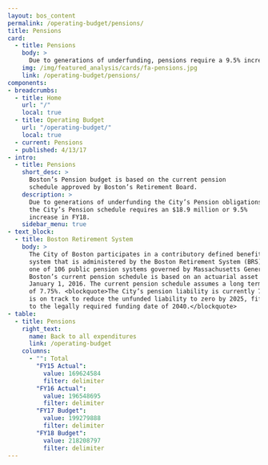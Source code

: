 ```yaml
---
layout: bos_content
permalink: /operating-budget/pensions/
title: Pensions
card:
  - title: Pensions
    body: >
      Due to generations of underfunding, pensions require a 9.5% increase.
    img: /img/featured_analysis/cards/fa-pensions.jpg
    link: /operating-budget/pensions/
components:
- breadcrumbs:
  - title: Home
    url: "/"
    local: true
  - title: Operating Budget
    url: "/operating-budget/"
    local: true
  - current: Pensions
  - published: 4/13/17
- intro:
  - title: Pensions
    short_desc: >
      Boston’s Pension budget is based on the current pension 
      schedule approved by Boston’s Retirement Board. 
    description: >
      Due to generations of underfunding the City’s Pension obligations, 
      the City’s Pension schedule requires an $18.9 million or 9.5% 
      increase in FY18.
    sidebar_menu: true
- text_block:
  - title: Boston Retirement System
    body: >
      The City of Boston participates in a contributory defined benefit retirement 
      system that is administered by the Boston Retirement System (BRS). BRS is 
      one of 106 public pension systems governed by Massachusetts General Law Chapter 32. 
      Boston’s current pension schedule is based on an actuarial asset valuation as of 
      January 1, 2016. The current pension schedule assumes a long term rate of return 
      of 7.75%. <blockquote>The City’s pension liability is currently 74.96% funded and 
      is on track to reduce the unfunded liability to zero by 2025, fifteen years prior 
      to the legally required funding date of 2040.</blockquote>
- table:
  - title: Pensions
    right_text:
      name: Back to all expenditures
      link: /operating-budget
    columns:
      - "": Total
        "FY15 Actual": 
          value: 169624584
          filter: delimiter
        "FY16 Actual": 
          value: 196548695
          filter: delimiter
        "FY17 Budget": 
          value: 199279888
          filter: delimiter
        "FY18 Budget": 
          value: 218208797
          filter: delimiter
---
```

